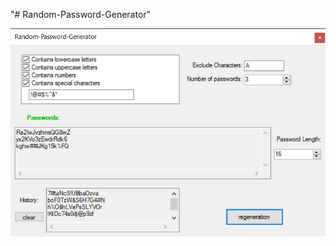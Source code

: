 "# Random-Password-Generator" 

![image-20240905174829667](README.assets/image-20240905174829667.png)
